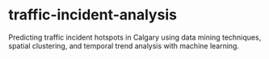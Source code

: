 # traffic-incident-analysis
Predicting traffic incident hotspots in Calgary using data mining techniques, spatial clustering, and temporal trend analysis with machine learning.
